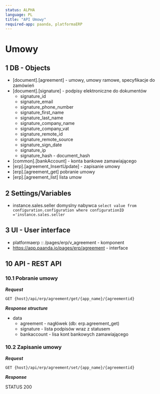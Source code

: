 ```yaml
---
status: ALPHA
language: PL
title: "API Umowy"
required-app: paanda, platformaERP
---
```


# Umowy

## 1 DB - Objects

- [document].[agreement] - umowy, umowy ramowe, specyfikacje do zamówień
- [document].[signature] - podpisy elektroniczne do dokumentów
  - signature_id
  - signature_email
  - signature_phone_number
  - signature_first_name
  - signature_last_name
  - signature_company_name
  - signature_company_vat
  - signature_remote_id
  - signature_remote_source
  - signature_sign_date
  - signature_ip
  - signature_hash - document_hash
- [common].[bankAccount] - konta bankowe zamawiającego
- [erp].[agreement_InsertUpdate] - zapisanie  umowy
- [erp].[agreement_get] pobranie umowy
- [erp].[agreement_list]  lista umow

## 2 Settings/Variables

- instance.sales.seller domyslny nabywca `select value from configuration.configuration where configurationID ='instance.sales.seller`

## 3 UI - User interface

- platformaerp :: /pages/erp/v_agreement - komponent
- https://app.paanda.io/pages/erp/agreement - interface


## 10 API - REST API

### 10.1 Pobranie  umowy

***Request***

```http
GET {host}/api/erp/agreement/get/{app_name}/{agreementid}
```

***Response structure***

- data 
  - agreement - nagłówek (db: erp.agreement_get)
  - signature - lista podpisów wraz z statusem 
  - bankaccount - lisa kont bankowych zamawiającego

### 10.2 Zapisanie umowy 

***Request***

```http
GET {host}/api/erp/agreement/set/{app_name}/{agreementid}
```

***Response***

STATUS 200 

